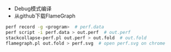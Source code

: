 - Debug模式编译
- 从github下载FlameGraph

```bash
perf record -g <program>  # perf.data
perf script -i perf.data > out.perf  # out.perf
stackcollapse-perf.pl out.perf > out.fold  # out.fold
flamegraph.pl out.fold > perf.svg  # open perf.svg on chrome
```